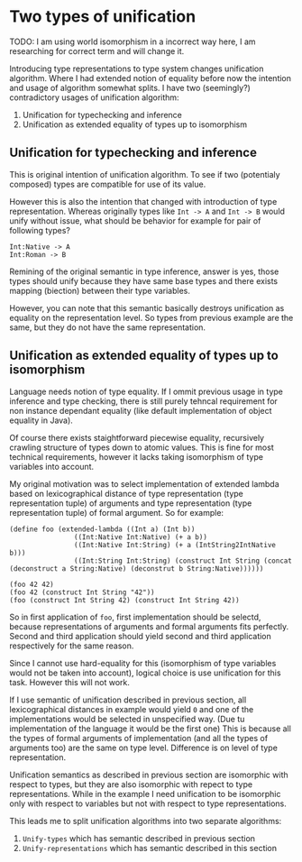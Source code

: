 # Two types of unification

TODO: I am using world isomorphism in a incorrect way here, I am researching for correct term and will change it.

Introducing type representations to type system changes unification algorithm. Where I had extended notion of equality before now the intention and usage of algorithm somewhat splits. I have two (seemingly?) contradictory usages of unification algorithm:

1. Unification for typechecking and inference
2. Unification as extended equality of types up to isomorphism

## Unification for typechecking and inference

This is original intention of unification algorithm. To see if two (potentialy composed) types are compatible for use of its value.

However this is also the intention that changed with introduction of type representation. Whereas originally types like `Int -> A` and `Int -> B` would unify without issue, what should be behavior for example for pair of following types?

~~~
Int:Native -> A
Int:Roman -> B
~~~

Remining of the original semantic in type inference, answer is yes, those types should unify because they have same base types and there exists mapping (biection) between their type variables.

However, you can note that this semantic basically destroys unification as equality on the representation level. So types from previous example are the same, but they do not have the same representation.

## Unification as extended equality of types up to isomorphism

Language needs notion of type equality. If I ommit previous usage in type inference and type checking, there is still purely tehncal requirement for non instance dependant equality (like default implementation of object equality in Java).

Of course there exists staightforward piecewise equality, recursively crawling structure of types down to atomic values. This is fine for most technical requirements, however it lacks taking isomorphism of type variables into account.

My original motivation was to select implementation of extended lambda based on lexicographical distance of type representation (type representation tuple) of arguments and type representation (type representation tuple) of formal argument. So for example:

~~~
(define foo (extended-lambda ((Int a) (Int b))
                ((Int:Native Int:Native) (+ a b))
                ((Int:Native Int:String) (+ a (IntString2IntNative b)))
                ((Int:String Int:String) (construct Int String (concat (deconstruct a String:Native) (deconstrut b String:Native))))))
                
(foo 42 42)
(foo 42 (construct Int String "42"))
(foo (construct Int String 42) (construct Int String 42))
~~~

So in first application of `foo`, first implementation should be selectd, because representations of arguments and formal arguments fits perfectly. Second and third application should yield second and third application respectively for the same reason.

Since I cannot use hard-equality for this (isomorphism of type variables would not be taken into account), logical choice is use unification for this task. However this will not work.

If I use semantic of unification described in previous section, all lexicographical distances in example would yield `0` and one of the implementations would be selected in unspecified way. (Due tu implementation of the language it would be the first one) This is because all the types of formal arguments of implementation (and all the types of arguments too) are the same on type level. Difference is on level of type representation.

Unification semantics as described in previous section are isomorphic with respect to types, but they are also isomorphic with repect to type representations. While in the example I need unification to be isomorphic only with respect to variables but not with respect to type representations.

This leads me to split unification algorithms into two separate algorithms:

1. `Unify-types` which has semantic described in previous section
2. `Unify-representations` which has semantic described in this section

